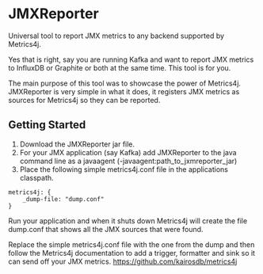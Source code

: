 # JMXReporter
Universal tool to report JMX metrics to any backend supported by Metrics4j.

Yes that is right, say you are running Kafka and want to report JMX metrics to 
InfluxDB or Graphite or both at the same time.  This tool is for you.

The main purpose of this tool was to showcase the power of Metrics4j.  JMXReporter 
is very simple in what it does, it registers JMX metrics as sources for Metrics4j
so they can be reported.

## Getting Started
1. Download the JMXReporter jar file.
1. For your JMX application (say Kafka) add JMXReporter to the java command line
as a javaagent (-javaagent:path_to_jxmreporter_jar)
1. Place the following simple metrics4j.conf file in the applications classpath.
```hocon
metrics4j: {
	_dump-file: "dump.conf"
}
```

Run your application and when it shuts down Metrics4j will create the file dump.conf
that shows all the JMX sources that were found.

Replace the simple metrics4j.conf file with the one from the dump and then follow
the Metrics4j documentation to add a trigger, formatter and sink so it can 
send off your JMX metrics.  https://github.com/kairosdb/metrics4j
